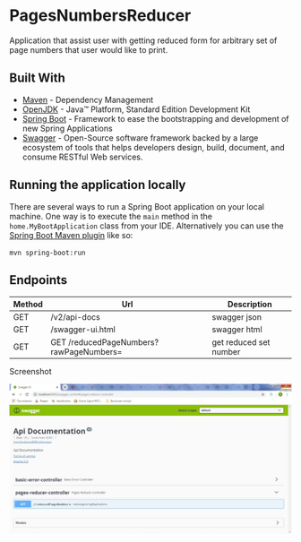 # PagesNumbersReducer
Application that assist user with getting reduced form for arbitrary set of page numbers that user would like to print.
## Built With
* 	[Maven](https://maven.apache.org/) - Dependency Management
* 	[OpenJDK](http://jdk.java.net/archive/) - Java™ Platform, Standard Edition Development Kit 
* 	[Spring Boot](https://spring.io/projects/spring-boot) - Framework to ease the bootstrapping and development of new Spring Applications
* 	[Swagger](https://swagger.io/) - Open-Source software framework backed by a large ecosystem of tools that helps developers design, build, document, and consume RESTful Web services.
## Running the application locally
There are several ways to run a Spring Boot application on your local machine. One way is to execute the `main` method in the `home.MyBootApplication` class from your IDE.
Alternatively you can use the [Spring Boot Maven plugin](https://docs.spring.io/spring-boot/docs/current/reference/html/build-tool-plugins-maven-plugin.html) like so:

```shell
mvn spring-boot:run
```
## Endpoints

|Method | 	Url		| 	Description |
|-------| ------- | ----------- |
|GET| /v2/api-docs| 	swagger json|
|GET|/swagger-ui.html| 	swagger html|
|GET|GET /reducedPageNumbers?rawPageNumbers=<list of comma separated page numbers>| 	get reduced set number|


Screenshot

![List APIs](img/list.jpg "List API")
